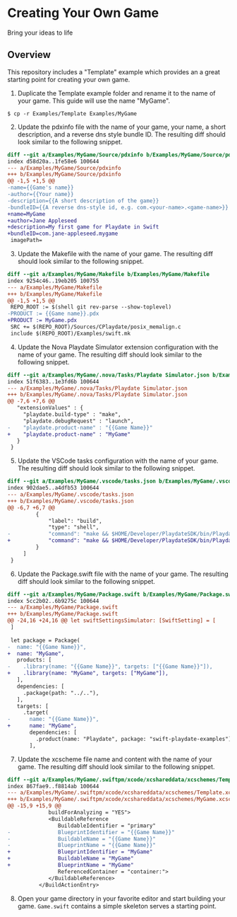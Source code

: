 # Creating Your Own Game

Bring your ideas to life

## Overview

This repository includes a "Template" example which provides an a great starting point for creating your own game.

1. Duplicate the Template example folder and rename it to the name of your game. This guide will use the name "MyGame".

```console
$ cp -r Examples/Template Examples/MyGame
```

2. Update the pdxinfo file with the name of your game, your name, a short description, and a reverse dns style bundle ID. The resulting diff should look similar to the following snippet.

```diff
diff --git a/Examples/MyGame/Source/pdxinfo b/Examples/MyGame/Source/pdxinfo
index d58d20a..1fe58e6 100644
--- a/Examples/MyGame/Source/pdxinfo
+++ b/Examples/MyGame/Source/pdxinfo
@@ -1,5 +1,5 @@
-name={{Game's name}}
-author={{Your name}}
-description={{A short description of the game}}
-bundleID={{A reverse dns-style id, e.g. com.<your-name>.<game-name>}}
+name=MyGame
+author=Jane Appleseed
+description=My first game for Playdate in Swift
+bundleID=com.jane-appleseed.mygame
 imagePath=
```

3. Update the Makefile with the name of your game. The resulting diff should look similar to the following snippet.

```diff
diff --git a/Examples/MyGame/Makefile b/Examples/MyGame/Makefile
index 9254c46..19eb205 100755
--- a/Examples/MyGame/Makefile
+++ b/Examples/MyGame/Makefile
@@ -1,5 +1,5 @@
 REPO_ROOT := $(shell git rev-parse --show-toplevel)
-PRODUCT := {{Game name}}.pdx
+PRODUCT := MyGame.pdx
 SRC += $(REPO_ROOT)/Sources/CPlaydate/posix_memalign.c
 include $(REPO_ROOT)/Examples/swift.mk
```

4. Update the Nova Playdate Simulator extension configuration with the name of your game. The resulting diff should look similar to the following snippet.

```diff
diff --git a/Examples/MyGame/.nova/Tasks/Playdate Simulator.json b/Examples/MyGame/.nova/Tasks/Playdate Simulator.json
index 51f6383..1e3fd6b 100644
--- a/Examples/MyGame/.nova/Tasks/Playdate Simulator.json  
+++ b/Examples/MyGame/.nova/Tasks/Playdate Simulator.json  
@@ -7,6 +7,6 @@
   "extensionValues" : {
     "playdate.build-type" : "make",
     "playdate.debugRequest" : "launch",
-    "playdate.product-name" : "{{Game Name}}"
+    "playdate.product-name" : "MyGame"
   }
 }
```

5. Update the VSCode tasks configuration with the name of your game. The resulting diff should look similar to the following snippet.

```diff
diff --git a/Examples/MyGame/.vscode/tasks.json b/Examples/MyGame/.vscode/tasks.json
index 902dae5..a4dfb53 100644
--- a/Examples/MyGame/.vscode/tasks.json
+++ b/Examples/MyGame/.vscode/tasks.json
@@ -6,7 +6,7 @@
         {
             "label": "build",
             "type": "shell",
-            "command": "make && $HOME/Developer/PlaydateSDK/bin/Playdate\\ Simulator.app/Contents/MacOS/Playdate\\ Simulator {{Game Name}}.pdx",
+            "command": "make && $HOME/Developer/PlaydateSDK/bin/Playdate\\ Simulator.app/Contents/MacOS/Playdate\\ Simulator MyGame.pdx",
         }
     ]
 }
```

6. Update the Package.swift file with the name of your game. The resulting diff should look similar to the following snippet.

```diff
diff --git a/Examples/MyGame/Package.swift b/Examples/MyGame/Package.swift
index 5cc2b02..6b9275c 100644
--- a/Examples/MyGame/Package.swift
+++ b/Examples/MyGame/Package.swift
@@ -24,16 +24,16 @@ let swiftSettingsSimulator: [SwiftSetting] = [
 ]
 
 let package = Package(
-  name: "{{Game Name}}",
+  name: "MyGame",
   products: [
-    .library(name: "{{Game Name}}", targets: ["{{Game Name}}"]),
+    .library(name: "MyGame", targets: ["MyGame"]),
   ],
   dependencies: [
     .package(path: "../.."),
   ],
   targets: [
     .target(
-      name: "{{Game Name}}",
+      name: "MyGame",
       dependencies: [
         .product(name: "Playdate", package: "swift-playdate-examples")
       ],
```

7. Update the xcscheme file name and content with the name of your game. The resulting diff should look similar to the following snippet.

```diff
diff --git a/Examples/MyGame/.swiftpm/xcode/xcshareddata/xcschemes/Template.xcscheme b/Examples/MyGame/.swiftpm/xcode/xcshareddata/xcschemes/MyGame.xcscheme
index 867fae9..f8814ab 100644
--- a/Examples/MyGame/.swiftpm/xcode/xcshareddata/xcschemes/Template.xcscheme
+++ b/Examples/MyGame/.swiftpm/xcode/xcshareddata/xcschemes/MyGame.xcscheme
@@ -15,9 +15,9 @@
             buildForAnalyzing = "YES">
             <BuildableReference
                BuildableIdentifier = "primary"
-               BlueprintIdentifier = "{{Game Name}}"
-               BuildableName = "{{Game Name}}"
-               BlueprintName = "{{Game Name}}"
+               BlueprintIdentifier = "MyGame"
+               BuildableName = "MyGame"
+               BlueprintName = "MyGame"
                ReferencedContainer = "container:">
             </BuildableReference>
          </BuildActionEntry>
```

8. Open your game directory in your favorite editor and start building your game. `Game.swift` contains a simple skeleton serves a starting point.
